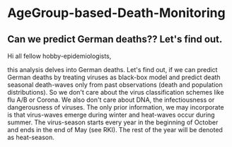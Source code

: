 # AgeGroup-based-Death-Monitoring

## Can we predict German deaths?? Let's find out.
Hi all fellow hobby-epidemiologists,

this analysis delves into German deaths. Let's find out, if we can predict German deaths by treating viruses as black-box model and predict death seasonal death-waves only from past observations (death and population distributions). So we don't care about the virus classification schemes like flu A/B or Corona. We also don't care about DNA, the infectiousness or dangerousness of viruses. The only prior information, we may incorporate is that virus-waves emerge during winter and heat-waves occur during summer. The virus-season starts every year in the beginning of October and ends in the end of May (see RKI). The rest of the year will be denoted as heat-season.



